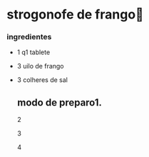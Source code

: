 # strogonofe de frango:chicken:

### ingredientes

- 1 q1 tablete

- 3 uilo de frango

- 3 colheres de sal

  ## modo de preparo1.

  2

  3

  4



